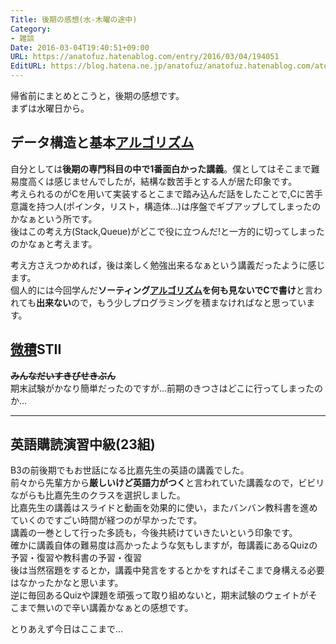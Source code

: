 ```yaml
---
Title: 後期の感想(水-木曜の途中)
Category:
- 雑談
Date: 2016-03-04T19:40:51+09:00
URL: https://anatofuz.hatenablog.com/entry/2016/03/04/194051
EditURL: https://blog.hatena.ne.jp/anatofuz/anatofuz.hatenablog.com/atom/entry/8599973812278688488
---
```


<p>帰省前にまとめとこうと，後期の感想です。<br/>
まずは水曜日から。</p>

<h2>データ構造と基本<a class="keyword" href="http://d.hatena.ne.jp/keyword/%A5%A2%A5%EB%A5%B4%A5%EA%A5%BA%A5%E0">アルゴリズム</a></h2>

<p>自分としては<strong>後期の専門科目の中で1番面白かった講義</strong>。僕としてはそこまで難易度高くは感じませんでしたが，結構な数苦手とする人が居た印象です。<br/>
考えられるのがCを用いて実装するとこまで踏み込んだ話をしたことで,Cに苦手意識を持つ人(ポインタ，リスト，構造体…)は序盤でギブアップしてしまったのかなぁという所です。<br/>
後はこの考え方(Stack,Queue)がどこで役に立つんだ!と一方的に切ってしまったのかなぁと考えます。</p>

<p>考え方さえつかめれば，後は楽しく勉強出来るなぁという講義だったように感じます。<br/>
個人的には今回学んだ<strong>ソーティング<a class="keyword" href="http://d.hatena.ne.jp/keyword/%A5%A2%A5%EB%A5%B4%A5%EA%A5%BA%A5%E0">アルゴリズム</a>を何も見ないでCで書け</strong>と言われても<strong>出来ない</strong>ので，もう少しプログラミングを積まなければなと思っています。</p>

<h2><a class="keyword" href="http://d.hatena.ne.jp/keyword/%C8%F9%C0%D1">微積</a>STII</h2>

<p><strong><s>みんなだいすきびせきぶん</s></strong><br/>
期末試験がかなり簡単だったのですが…前期のきつさはどこに行ってしまったのか…</p>

<hr />

<h2>英語購読演習中級(23組)</h2>

<p>B3の前後期でもお世話になる比嘉先生の英語の講義でした。<br/>
前々から先輩方から<strong>厳しいけど英語力がつく</strong>と言われていた講義なので，ビビリながらも比嘉先生のクラスを選択しました。<br/>
比嘉先生の講義はスライドと動画を効果的に使い，またバンバン教科書を進めていくのですごい時間が経つのが早かったです。<br/>
講義の一巻として行った多読も，今後共続けていきたいという印象です。<br/>
確かに講義自体の難易度は高かったような気もしますが，毎講義にあるQuizの予習・復習や教科書の予習・復習<br/>
後は当然宿題をするとか，講義中発言をするとかをすればそこまで身構える必要はなかったかなと思います。<br/>
逆に毎回あるQuizや課題を頑張って取り組めないと，期末試験のウェイトがそこまで無いので辛い講義かなぁとの感想です。</p>

<p>とりあえず今日はここまで…</p>

